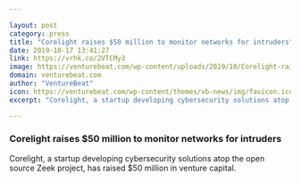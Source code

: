 ```yaml
---

layout: post
category: press
title: "Corelight raises $50 million to monitor networks for intruders"
date: 2019-10-17 13:41:27
link: https://vrhk.co/2VTCMy3
image: https://venturebeat.com/wp-content/uploads/2019/10/Corelight-raises-9.2-million-in-Series-A-Funding-1280x720-e1571318903436.jpg?w=1200&strip=all
domain: venturebeat.com
author: "VentureBeat"
icon: https://venturebeat.com/wp-content/themes/vb-news/img/favicon.ico
excerpt: "Corelight, a startup developing cybersecurity solutions atop the open source Zeek project, has raised $50 million in venture capital."

---
```


### Corelight raises $50 million to monitor networks for intruders

Corelight, a startup developing cybersecurity solutions atop the open source Zeek project, has raised $50 million in venture capital.